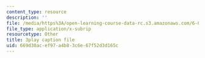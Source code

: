 ```yaml
---
content_type: resource
description: ''
file: /media/https%3A/open-learning-course-data-rc.s3.amazonaws.com/6-042j-mathematics-for-computer-science-fall-2010/669d30acef97a4b83c6e67f52d3d165c_NuY7szYSXSw.srt
file_type: application/x-subrip
resourcetype: Other
title: 3play caption file
uid: 669d30ac-ef97-a4b8-3c6e-67f52d3d165c
---
```

